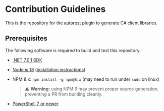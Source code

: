 # Contribution Guidelines

This is the repository for the [autorest](https://github.com/Azure/autorest) plugin to generate C# client libraries.

## Prerequisites

The following software is required to build and test this repository:

- [.NET 7.0.1 SDK](https://dotnet.microsoft.com/download/dotnet-core/7.0)
- [Node.js 18](https://nodejs.org/download/release/latest-v18.x/) ([installation instructions](https://nodejs.org/en/download/))
- NPM 8.x: `npm install -g npm@8.x` (may need to run under `sudo` on linux)
  > ⚠️ **Warning:** using NPM 9 may prevent proper source generation, preventing a PR from building cleanly.

- [PowerShell 7 or newer](https://learn.microsoft.com/powershell/scripting/install/installing-powershell)

